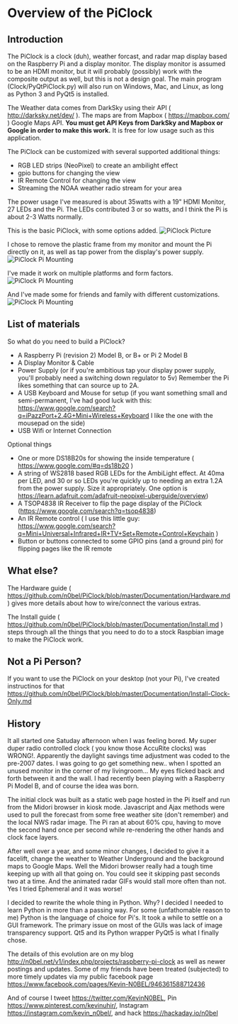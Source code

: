 # Overview of the PiClock

## Introduction

The PiClock is a clock (duh), weather forcast, and radar map display
based on the Raspberry Pi and a display monitor. The display monitor is
assumed to be an HDMI monitor, but it will probably (possibly) work with
the composite output as well, but this is not a design goal.  The main
program (Clock/PyQtPiClock.py) will also run on Windows, Mac, and Linux,
as long as Python 3 and PyQt5 is installed.

The Weather data comes from DarkSky using their API ( http://darksky.net/dev/ ).
The maps are from Mapbox ( https://mapbox.com/ ) Google Maps API.
**You must get API Keys from DarkSky and Mapbox or Google in order to make
this work.** It is free for low usage such as this application.

The PiClock can be customized with several supported additional things:
  * RGB LED strips (NeoPixel) to create an ambilight effect
  * gpio buttons for changing the view
  * IR Remote Control for changing the view
  * Streaming the NOAA weather radio stream for your area

The power usage I've measured is about 35watts with a 19" HDMI Monitor, 27 LEDs and the Pi.
The LEDs contributed 3 or so watts, and I think the Pi is about 2-3 Watts normally.

This is the basic PiClock, with some options added.
![PiClock Picture](https://raw.githubusercontent.com/n0bel/PiClock/master/Pictures/20150307_222711.jpg)

I chose to remove the plastic frame from my monitor and mount the Pi directly
on it, as well as tap power from the display's power supply.
![PiClock Pi Mounting](https://raw.githubusercontent.com/n0bel/PiClock/master/Pictures/20141222_220127.jpg)

I've made it work on multiple platforms and form factors.
![PiClock Pi Mounting](https://raw.githubusercontent.com/n0bel/PiClock/master/Pictures/20150404_165441_Fotor_Collage.jpg)

And I've made some for friends and family with different customizations.
![PiClock Pi Mounting](https://raw.githubusercontent.com/n0bel/PiClock/master/Pictures/20150326_225305_Fotor_Collage.jpg)


## List of materials

So what do you need to build a PiClock?

  * A Raspberry Pi (revision 2) Model B, or B+ or Pi 2 Model B
  * A Display Monitor & Cable
  * Power Supply (or if you're ambitious tap your display power supply,
    you'll probably need a switching down regulator to 5v)  Remember
    the Pi likes something that can source up to 2A.
  * A USB Keyboard and Mouse for setup (if you want something small
    and semi-permanent, I've had good luck with this:
    https://www.google.com/search?q=iPazzPort+2.4G+Mini+Wireless+Keyboard
    I like the one with the mousepad on the side)
  * USB Wifi or Internet Connection

Optional things

  * One or more DS18B20s for showing the inside temperature ( https://www.google.com/#q=ds18b20 )
  * A string of WS2818 based RGB LEDs for the AmbiLight effect.  At 40ma per LED, and 30 or so
    LEDs you're quickly up to needing an extra 1.2A from the power supply.  Size it appropriately.
    One option is https://learn.adafruit.com/adafruit-neopixel-uberguide/overview)
  * A TSOP4838 IR Receiver to flip the page display of the PiClock (https://www.google.com/search?q=tsop4838)
  * An IR Remote control ( I use this little guy: https://www.google.com/search?q=Mini+Universal+Infrared+IR+TV+Set+Remote+Control+Keychain )
  * Button or buttons connected to some GPIO pins (and a ground pin) for flipping pages like the IR remote

## What else?

The Hardware guide ( https://github.com/n0bel/PiClock/blob/master/Documentation/Hardware.md )
gives more details about how to wire/connect the various extras.

The Install guide ( https://github.com/n0bel/PiClock/blob/master/Documentation/Install.md )
steps through all the things that you need to do to a stock Raspbian image to make the PiClock work.

## Not a Pi Person?

If you want to use the PiClock on your desktop (not your Pi), I've created instructinos for that
https://github.com/n0bel/PiClock/blob/master/Documentation/Install-Clock-Only.md


## History

It all started one Satuday afternoon when I was feeling bored.  My super duper radio
controlled clock ( you know those AccuRite clocks) was WRONG!.    Apparently the
daylight savings time adjustment was coded to the pre-2007 dates.   I was going
to go get something new.. when I spotted an unused monitor in the corner of my
livingroom...  My eyes flicked back and forth between it and the wall.  I had
recently been playing with a Raspberry Pi Model B, and of course the idea was born.

The initial clock was built as a static web page hosted in the Pi itself and run from
the Midori browser in kiosk mode.  Javascript and Ajax methods were used to pull
the forecast from some free weather site (don't remember) and the local NWS radar
image.  The Pi ran at about 60% cpu, having to move the second hand once per second
while re-rendering the other hands and clock face layers.

After well over a year, and some minor changes, I decided to give it a facelift,
change the weather to Weather Underground and the background maps to Google Maps.
Well the Midori browser really had a tough time keeping up with all that going on.
You could see it skipping past seconds two at a time.  And the animated radar
GIFs would stall more often than not.  Yes I tried Ephemeral and it was worse!

I decided to rewrite the whole thing in Python.  Why?  I decided I needed to learn
Python in more than a passing way. For some (unfathomable reason to me) Python is
the language of choice for Pi's.  It took a while to settle on a GUI framework.
The primary issue on most of the GUIs was lack of image transparency support.
Qt5 and its Python wrapper PyQt5 is what I finally chose.

The details of this evolution are on my blog http://n0bel.net/v1/index.php/projects/raspberry-pi-clock
as well as newer postings and updates.   Some of my friends have been treated (subjected)
to more timely updates via my public facebook page https://www.facebook.com/pages/Kevin-N0BEL/946361588712436

And of course I tweet https://twitter.com/KevinN0BEL, Pin https://www.pinterest.com/kevinuhir/,
Instagram https://instagram.com/kevin_n0bel/, and hack https://hackaday.io/n0bel
